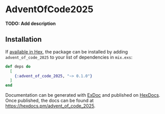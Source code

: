 # AdventOfCode2025

**TODO: Add description**

## Installation

If [available in Hex](https://hex.pm/docs/publish), the package can be installed
by adding `advent_of_code_2025` to your list of dependencies in `mix.exs`:

```elixir
def deps do
  [
    {:advent_of_code_2025, "~> 0.1.0"}
  ]
end
```

Documentation can be generated with [ExDoc](https://github.com/elixir-lang/ex_doc)
and published on [HexDocs](https://hexdocs.pm). Once published, the docs can
be found at <https://hexdocs.pm/advent_of_code_2025>.

